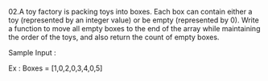 02.A toy factory is packing toys into boxes. Each box can contain either a toy (represented by an integer value) or be empty (represented by 0). Write a function to move all empty boxes to the end of the array while maintaining the order of the toys, and also return the count of empty boxes.


Sample Input :

Ex : Boxes = [1,0,2,0,3,4,0,5]
